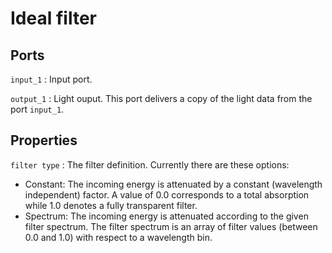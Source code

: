 # Ideal filter

## Ports

`input_1`
: Input port.

`output_1`
: Light ouput. This port delivers a copy of the light data from the port `input_1`.

## Properties

`filter type`
: The filter definition. Currently there are these options:

- Constant: The incoming energy is attenuated by a constant (wavelength independent) factor. A value of 0.0 corresponds to a total absorption while 1.0 denotes a fully transparent filter.
- Spectrum: The incoming energy is attenuated according to the given filter spectrum. The filter spectrum is an array of filter values (between 0.0 and 1.0) with respect to a wavelength bin.
